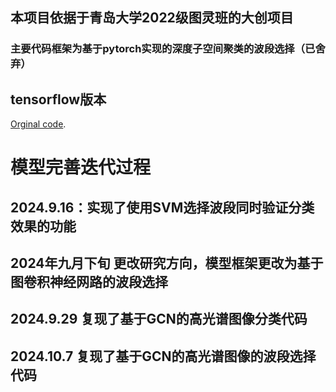 ## 本项目依据于青岛大学2022级图灵班的大创项目

### 主要代码框架为基于pytorch实现的深度子空间聚类的波段选择（已舍弃）

## tensorflow版本
[Orginal code](https://github.com/panji1990/Deep-subspace-clustering-networks).

# 模型完善迭代过程
## 2024.9.16：实现了使用SVM选择波段同时验证分类效果的功能

## 2024年九月下旬 更改研究方向，模型框架更改为基于图卷积神经网路的波段选择

## 2024.9.29 复现了基于GCN的高光谱图像分类代码
## 2024.10.7 复现了基于GCN的高光谱图像的波段选择代码 


